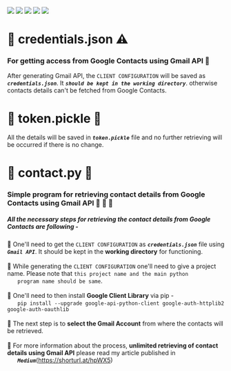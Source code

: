 ![](https://img.shields.io/badge/git-fff7f8?colorA=faf0f0&colorB=db4823&style=for-the-badge&logo=git)
![](https://img.shields.io/badge/github-fff7f8?colorA=080808&colorB=8a8a8a&style=for-the-badge&logo=github)
![](https://img.shields.io/badge/for-you-099450?colorA=b0c92e&colorB=487d3e&style=for-the-badge)
![](https://img.shields.io/badge/python-used-bee5ed?colorA=37b6bd&colorB=3c9bb5&style=for-the-badge&logo=python)
![](https://img.shields.io/badge/visual_studio_code-1.47.3-181717?colorA=ae36d6&style=for-the-badge&logo=visual-studio-code)
# :small_orange_diamond: credentials.json :warning:
### For getting access from Google Contacts using Gmail API :busts_in_silhouette:
After generating Gmail API, the ```CLIENT CONFIGURATION``` will be saved as ***```credentials.json```***. It ***```should be kept in the working directory```***. otherwise contacts details can't be fetched from Google Contacts.
# :small_orange_diamond: token.pickle :memo:
All the details will be saved in ***```token.pickle```*** file and no further retrieving will be occurred if there is no change.
# :small_orange_diamond: contact.py :ledger:
### Simple program for retrieving contact details from Google Contacts using Gmail API :bust_in_silhouette: :e-mail: :calling:
##### All the necessary steps for retrieving the contact details from Google Contacts are following -
:small_blue_diamond: One'll need to get the ```CLIENT CONFIGURATION``` as ***```credentials.json```*** file using ***```Gmail API```***. It should be kept in the **working directory** for functioning. <br><br>
:small_blue_diamond: While generating the ```CLIENT CONFIGURATION``` one'll need to give a project name. Please note that ```this project name and the main python```<br>&nbsp;&nbsp;&nbsp;&nbsp;&nbsp;&nbsp;```program name should be same```. <br><br>
:small_blue_diamond: One'll need to then install **Google Client Library** via pip - <br>
&nbsp;&nbsp;&nbsp;&nbsp;&nbsp;&nbsp;```pip install --upgrade google-api-python-client google-auth-httplib2 google-auth-oauthlib```<br><br>
:small_blue_diamond: The next step is to **select the Gmail Account** from where the contacts will be retrieved.<br><br>
:small_blue_diamond: For more information about the process, **unlimited retrieving of contact details using Gmail API** please read my article published in<br>
&nbsp;&nbsp;&nbsp;&nbsp;&nbsp;&nbsp;***```Medium```***(https://shorturl.at/hpWX5)
